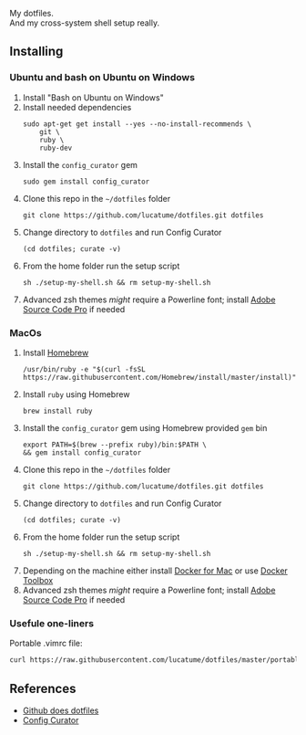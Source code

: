 My dotfiles.  
And my cross-system shell setup really.

## Installing

### Ubuntu and bash on Ubuntu on Windows
1. Install "Bash on Ubuntu on Windows"
2. Install needed dependencies
    ```shell
    sudo apt-get get install --yes --no-install-recommends \
        git \
        ruby \
        ruby-dev
    ```
3. Install the `config_curator` gem
    ```shell
    sudo gem install config_curator
4. Clone this repo in the `~/dotfiles` folder
    ```shell
    git clone https://github.com/lucatume/dotfiles.git dotfiles
5. Change directory to `dotfiles` and run Config Curator
    ```shell
    (cd dotfiles; curate -v)
6. From the home folder run the setup script
    ```shell
    sh ./setup-my-shell.sh && rm setup-my-shell.sh
7. Advanced zsh themes *might* require a Powerline font; install [Adobe Source Code Pro](https://github.com/powerline/fonts/blob/master/SourceCodePro/Source%20Code%20Pro%20Medium%20for%20Powerline.otf) if needed

### MacOs

1. Install [Homebrew](https://brew.sh/)
    ```shell
    /usr/bin/ruby -e "$(curl -fsSL https://raw.githubusercontent.com/Homebrew/install/master/install)"

2. Install `ruby` using Homebrew
    ```shell
    brew install ruby
3. Install the `config_curator` gem using Homebrew provided `gem` bin
    ```shell
    export PATH=$(brew --prefix ruby)/bin:$PATH \
    && gem install config_curator
4. Clone this repo in the `~/dotfiles` folder
    ```shell
    git clone https://github.com/lucatume/dotfiles.git dotfiles
5. Change directory to `dotfiles` and run Config Curator
    ```shell
    (cd dotfiles; curate -v)
6. From the home folder run the setup script
    ```shell
    sh ./setup-my-shell.sh && rm setup-my-shell.sh
7. Depending on the machine either install [Docker for Mac](https://docs.docker.com/docker-for-mac/install/) or use [Docker Toolbox](https://docs.docker.com/toolbox/overview)
8. Advanced zsh themes *might* require a Powerline font; install [Adobe Source Code Pro](https://github.com/powerline/fonts/blob/master/SourceCodePro/Source%20Code%20Pro%20Medium%20for%20Powerline.otf) if needed

### Usefule one-liners

Portable .vimrc file:
```bash
curl https://raw.githubusercontent.com/lucatume/dotfiles/master/portable-vimrc > ~/.vimrc
```


## References
* [Github does dotfiles](https://dotfiles.github.io/)
* [Config Curator](https://github.com/razor-x/config_curator)


